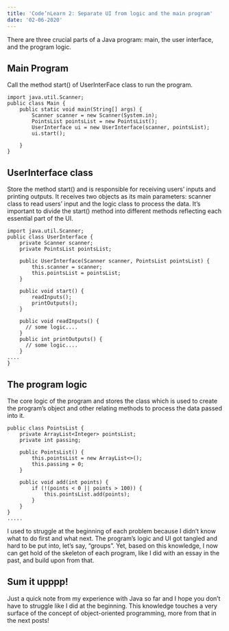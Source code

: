 ```yaml
---
title: 'Code’nLearn 2: Separate UI from logic and the main program'
date: '02-06-2020'
---
```

There are three crucial parts of a Java program: main, the user interface, and the program logic.

## Main Program
Call the method start() of UserInterFace class to run the program.

```
import java.util.Scanner;
public class Main {
    public static void main(String[] args) {
        Scanner scanner = new Scanner(System.in);
        PointsList pointsList = new PointsList();
        UserInterface ui = new UserInterface(scanner, pointsList);
        ui.start();
  
    }
}
```
## UserInterface class

Store the method start() and is responsible for receiving users’ inputs and printing outputs. It receives two objects as its main parameters: scanner class to read users’ input and the logic class to process the data. It’s important to divide the start() method into different methods reflecting each essential part of the UI.

```
import java.util.Scanner;
public class UserInterface {
    private Scanner scanner;
    private PointsList pointsList;
    
    public UserInterface(Scanner scanner, PointsList pointsList) {
        this.scanner = scanner;
        this.pointsList = pointsList;
    }
    
    public void start() {
        readInputs();
        printOutputs();
    }
    
    public void readInputs() {
      // some logic....
    }
    public int printOutputs() {
      // some logic....
    }
....
}
```
## The program logic

The core logic of the program and stores the class which is used to create the program’s object and other relating methods to process the data passed into it.

```
public class PointsList {
    private ArrayList<Integer> pointsList;
    private int passing;
    
    public PointsList() {
        this.pointsList = new ArrayList<>();
        this.passing = 0;
    }
    
    public void add(int points) {
        if (!(points < 0 || points > 100)) {
            this.pointsList.add(points);
        }        
    }
}
.....
```

I used to struggle at the beginning of each problem because I didn’t know what to do first and what next. The program’s logic and UI got tangled and hard to be put into, let’s say, “groups”. Yet, based on this knowledge, I now can get hold of the skeleton of each program, like I did with an essay in the past, and build upon from that.

## Sum it upppp!
Just a quick note from my experience with Java so far and I hope you don’t have to struggle like I did at the beginning. This knowledge touches a very surface of the concept of object-oriented programming, more from that in the next posts!
